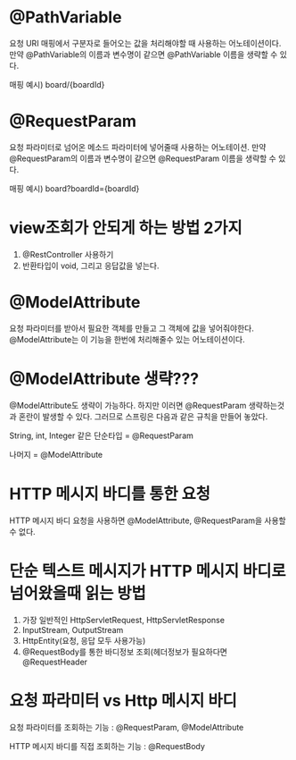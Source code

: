 # @PathVariable 

요청 URI 매핑에서 구분자로 들어오는 값을 처리해야할 때 사용하는 어노테이션이다. 만약 @PathVariable의 이름과 변수명이 같으면 @PathVariable 이름을 생략할 수 있다. 

매핑 예시) board/{boardId}

# @RequestParam

요청 파라미터로 넘어온 메소드 파라미터에 넣어줄때 사용하는 어노테이션. 만약 @RequestParam의 이름과 변수명이 같으면 @RequestParam 이름을 생략할 수 있다.

매핑 예시) board?boardId={boardId}

# view조회가 안되게 하는 방법 2가지

1. @RestController 사용하기
2. 반환타입이 void, 그리고 응답값을 넣는다.

# @ModelAttribute

요청 파라미터를 받아서 필요한 객체를 만들고 그 객체에 값을 넣어줘야한다. @ModelAttribute는 이 기능을 한번에 처리해줄수 있는 어노테이션이다. 

# @ModelAttribute 생략???

@ModelAttribute도 생략이 가능하다. 하지만 이러면 @RequestParam 생략하는것과 혼란이 발생할 수 있다. 그러므로 스프링은 다음과 같은 규칙을 만들어 놓았다.

String, int, Integer 같은 단순타입 = @RequestParam

나머지 = @ModelAttribute

# HTTP 메시지 바디를 통한 요청

HTTP 메시지 바디 요청을 사용하면 @ModelAttribute, @RequestParam을 사용할 수 없다.

# 단순 텍스트 메시지가 HTTP 메시지 바디로 넘어왔을때 읽는 방법 

1. 가장 일반적인 HttpServletRequest, HttpServletResponse
2. InputStream, OutputStream
3. HttpEntity(요청, 응답 모두 사용가능)
4. @RequestBody를 통한 바디정보 조회(헤더정보가 필요하다면 @RequestHeader

# 요청 파라미터 vs Http 메시지 바디

요청 파라미터를 조회하는 기능 : @RequestParam, @ModelAttribute

HTTP 메시지 바디를 직접 조회하는 기능 : @RequestBody
